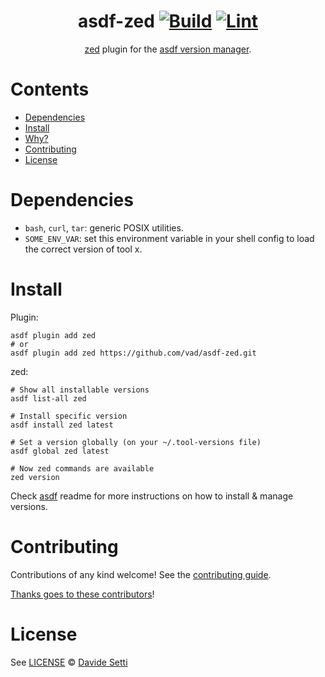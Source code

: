 <div align="center">

# asdf-zed [![Build](https://github.com/vad/asdf-zed/actions/workflows/build.yml/badge.svg)](https://github.com/vad/asdf-zed/actions/workflows/build.yml) [![Lint](https://github.com/vad/asdf-zed/actions/workflows/lint.yml/badge.svg)](https://github.com/vad/asdf-zed/actions/workflows/lint.yml)


[zed](https://github.com/authzed/zed) plugin for the [asdf version manager](https://asdf-vm.com).

</div>

# Contents

- [Dependencies](#dependencies)
- [Install](#install)
- [Why?](#why)
- [Contributing](#contributing)
- [License](#license)

# Dependencies

- `bash`, `curl`, `tar`: generic POSIX utilities.
- `SOME_ENV_VAR`: set this environment variable in your shell config to load the correct version of tool x.

# Install

Plugin:

```shell
asdf plugin add zed
# or
asdf plugin add zed https://github.com/vad/asdf-zed.git
```

zed:

```shell
# Show all installable versions
asdf list-all zed

# Install specific version
asdf install zed latest

# Set a version globally (on your ~/.tool-versions file)
asdf global zed latest

# Now zed commands are available
zed version
```

Check [asdf](https://github.com/asdf-vm/asdf) readme for more instructions on how to
install & manage versions.

# Contributing

Contributions of any kind welcome! See the [contributing guide](contributing.md).

[Thanks goes to these contributors](https://github.com/vad/asdf-zed/graphs/contributors)!

# License

See [LICENSE](LICENSE) © [Davide Setti](https://github.com/vad/)
